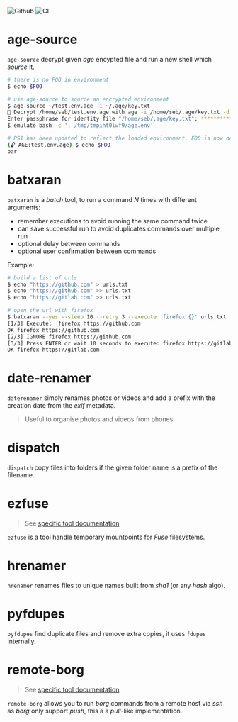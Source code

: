 ![Github](https://img.shields.io/github/tag/essembeh/essembeh-tools.svg)
![CI](https://github.com/essembeh/essembeh-tools/actions/workflows/poetry.yml/badge.svg)

# age-source

`age-source` decrypt given _age_ encypted file and run a new shell which _source_ it.

```sh
# there is no FOO in environment
$ echo $FOO

# use age-source to source an encrypted environment
$ age-source ~/test.env.age -i ~/.age/key.txt
🔐 Decrypt /home/seb/test.env.age with age -i /home/seb/.age/key.txt -d /home/seb/test.env.age
Enter passphrase for identity file "/home/seb/.age/key.txt": ***************************
$ emulate bash -c '. /tmp/tmpiht0lwf9/age.env'

# PS1 has been updated to reflect the loaded environment, FOO is now declared
(🔓 AGE:test.env.age) $ echo $FOO
bar
```

# batxaran

`batxaran` is a _batch_ tool, to run a command _N_ times with different arguments:

- remember executions to avoid running the same command twice
- can save successful run to avoid duplicates commands over multiple run
- optional delay between commands
- optional user confirmation between commands

Example:

```sh
# build a list of urls
$ echo "https://github.com" > urls.txt
$ echo "https://github.com" >> urls.txt
$ echo "https://gitlab.com" >> urls.txt

# open the url with firefox
$ batxaran --yes --sleep 10 --retry 3 --execute 'firefox {}' urls.txt
[1/3] Execute:  firefox https://github.com
OK firefox https://github.com
[2/3] IGNORE firefox https://github.com
[3/3] Press ENTER or wait 10 seconds to execute: firefox https://gitlab.com
OK firefox https://gitlab.com
```

# date-renamer

`daterenamer` simply renames photos or videos and add a prefix with the creation date from the _exif_ metadata.

> Useful to organise photos and videos from phones.

# dispatch

`dispatch` copy files into folders if the given folder name is a prefix of the filename.

# ezfuse

> See [specific tool documentation](doc/ezfuse.md)

`ezfuse` is a tool handle temporary mountpoints for _Fuse_ filesystems.

# hrenamer

`hrenamer` renames files to unique names built from _sha1_ (or any _hash_ algo).

# pyfdupes

`pyfdupes` find duplicate files and remove extra copies, it uses `fdupes` internally.

# remote-borg

> See [specific tool documentation](doc/remoteborg.md)

`remote-borg` allows you to run _borg_ commands from a remote host via _ssh_ as _borg_ only support _push_, this a a _pull_-like implementation.
